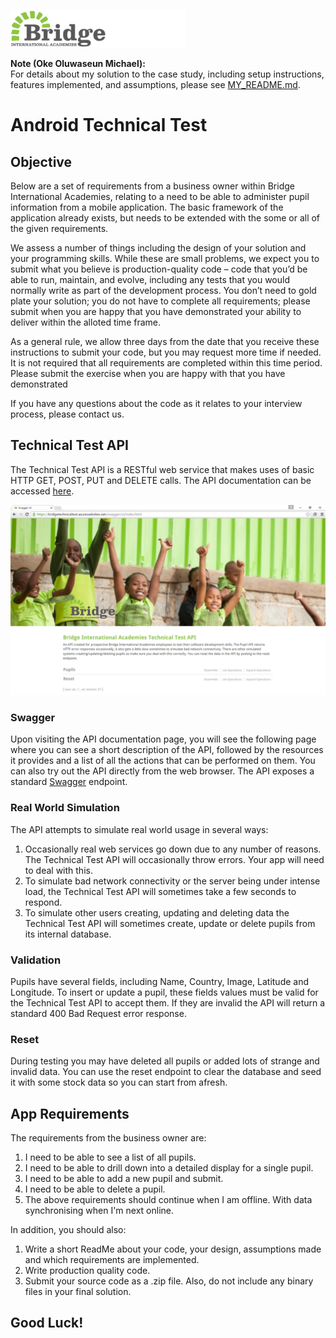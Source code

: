 ![Bridge International Academies Logo](BannerLogo280x60.png)

**Note (Oke Oluwaseun Michael):**  
For details about my solution to the case study, including setup instructions, features implemented, and assumptions, please see [MY_README.md](./MY_README.md).


# Android Technical Test

## Objective

Below are a set of requirements from a business owner within Bridge International Academies, relating to a need to be able to administer pupil information from a mobile application.  The basic framework of the application already exists, but needs to be extended with the some or all of the given requirements.

We assess a number of things including the design of your solution and your programming skills. While these are small problems, we expect you to submit what you believe is production-quality code – code that you’d be able to run, maintain, and evolve, including any tests that you would normally write as part of the development process. You don’t need to gold plate your solution; you do not have to complete all requirements; please submit when you are happy that you have demonstrated your ability to deliver within the alloted time frame.

As a general rule, we allow three days from the date that you receive these instructions to submit your code, but you may request more time if needed. It is not required that all requirements are completed within this time period.  Please submit the exercise when you are happy with that you have demonstrated 

If you have any questions about the code as it relates to your interview process, please contact us.


## Technical Test API

The Technical Test API is a RESTful web service that makes uses of basic HTTP GET, POST, PUT and DELETE calls. The API documentation can be accessed [here](https://androidtechnicaltestapi-test.bridgeinternationalacademies.com/swagger/index.html).

![Technical Test API](TechnicalTestAPI.png)

### Swagger

Upon visiting the API documentation page, you will see the following page where you can see a short description of the API, followed by the resources it provides and a list of all the actions that can be performed on them. You can also try out the API directly from the web browser. The API exposes a standard [Swagger](http://swagger.io/) endpoint.

### Real World Simulation

The API attempts to simulate real world usage in several ways:

1. Occasionally real web services go down due to any number of reasons. The Technical Test API will occasionally throw errors. Your app will need to deal with this.
2. To simulate bad network connectivity or the server being under intense load, the Technical Test API will sometimes take a few seconds to respond.
3. To simulate other users creating, updating and deleting data the Technical Test API will sometimes create, update or delete pupils from its internal database.

### Validation

Pupils have several fields, including Name, Country, Image, Latitude and Longitude. To insert or update a pupil, these fields values must be valid for the Technical Test API to accept them. If they are invalid the API will return a standard 400 Bad Request error response.

### Reset

During testing you may have deleted all pupils or added lots of strange and invalid data. You can use the reset endpoint to clear the database and seed it with some stock data so you can start from afresh.

## App Requirements

The requirements from the business owner are:

1. I need to be able to see a list of all pupils.
2. I need to be able to drill down into a detailed display for a single pupil.
3. I need to be able to add a new pupil and submit.
4. I need to be able to delete a pupil.
5. The above requirements should continue when I am offline.  With data synchronising when I'm next online.

In addition, you should also:

1. Write a short ReadMe about your code, your design, assumptions made and which requirements are implemented.
2. Write production quality code.
3. Submit your source code as a .zip file. Also, do not include any binary files in your final solution.

## Good Luck!
